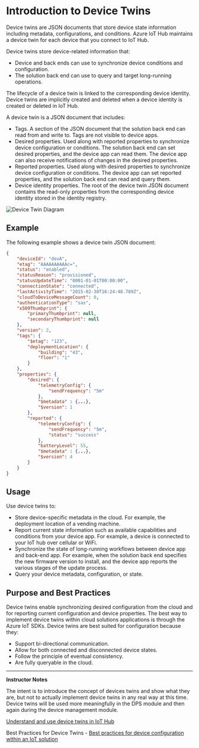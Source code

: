 # Introduction to Device Twins

Device twins are JSON documents that store device state information including metadata, configurations, and conditions. Azure IoT Hub maintains a device twin for each device that you connect to IoT Hub.

Device twins store device-related information that:

* Device and back ends can use to synchronize device conditions and configuration.
* The solution back end can use to query and target long-running operations.

The lifecycle of a device twin is linked to the corresponding device identity. Device twins are implicitly created and deleted when a device identity is created or deleted in IoT Hub.

A device twin is a JSON document that includes:

* Tags. A section of the JSON document that the solution back end can read from and write to. Tags are not visible to device apps.
* Desired properties. Used along with reported properties to synchronize device configuration or conditions. The solution back end can set desired properties, and the device app can read them. The device app can also receive notifications of changes in the desired properties.
* Reported properties. Used along with desired properties to synchronize device configuration or conditions. The device app can set reported properties, and the solution back end can read and query them.
* Device identity properties. The root of the device twin JSON document contains the read-only properties from the corresponding device identity stored in the identity registry.

![Device Twin Diagram](../../Linked_Image_Files/M02_L01_DeviceTwinDiagram.png)

## Example

The following example shows a device twin JSON document:

```json
{
    "deviceId": "devA",
    "etag": "AAAAAAAAAAc=", 
    "status": "enabled",
    "statusReason": "provisioned",
    "statusUpdateTime": "0001-01-01T00:00:00",
    "connectionState": "connected",
    "lastActivityTime": "2015-02-30T16:24:48.789Z",
    "cloudToDeviceMessageCount": 0, 
    "authenticationType": "sas",
    "x509Thumbprint": {     
        "primaryThumbprint": null, 
        "secondaryThumbprint": null 
    }, 
    "version": 2, 
    "tags": {
        "$etag": "123",
        "deploymentLocation": {
            "building": "43",
            "floor": "1"
        }
    },
    "properties": {
        "desired": {
            "telemetryConfig": {
                "sendFrequency": "5m"
            },
            "$metadata" : {...},
            "$version": 1
        },
        "reported": {
            "telemetryConfig": {
                "sendFrequency": "5m",
                "status": "success"
            },
            "batteryLevel": 55,
            "$metadata" : {...},
            "$version": 4
        }
    }
}
```

## Usage

Use device twins to:

* Store device-specific metadata in the cloud. For example, the deployment location of a vending machine.
* Report current state information such as available capabilities and conditions from your device app. For example, a device is connected to your IoT hub over cellular or WiFi.
* Synchronize the state of long-running workflows between device app and back-end app. For example, when the solution back end specifies the new firmware version to install, and the device app reports the various stages of the update process.
* Query your device metadata, configuration, or state.

## Purpose and Best Practices

Device twins enable synchronizing desired configuration from the cloud and for reporting current configuration and device properties. The best way to implement device twins within cloud solutions applications is through the Azure IoT SDKs. Device twins are best suited for configuration because they:

* Support bi-directional communication.
* Allow for both connected and disconnected device states.
* Follow the principle of eventual consistency.
* Are fully queryable in the cloud.

---

**Instructor Notes**

The intent is to introduce the concept of devices twins and show what they are, but not to actually implement device twins in any real way at this time. Device twins will be used more meaningfully in the DPS module and then again during the device management module.

[Understand and use device twins in IoT Hub](https://docs.microsoft.com/en-us/azure/iot-hub/iot-hub-devguide-device-twins)

Best Practices for Device Twins - [Best practices for device configuration within an IoT solution](https://docs.microsoft.com/en-us/azure/iot-hub/iot-hub-configuration-best-practices)
